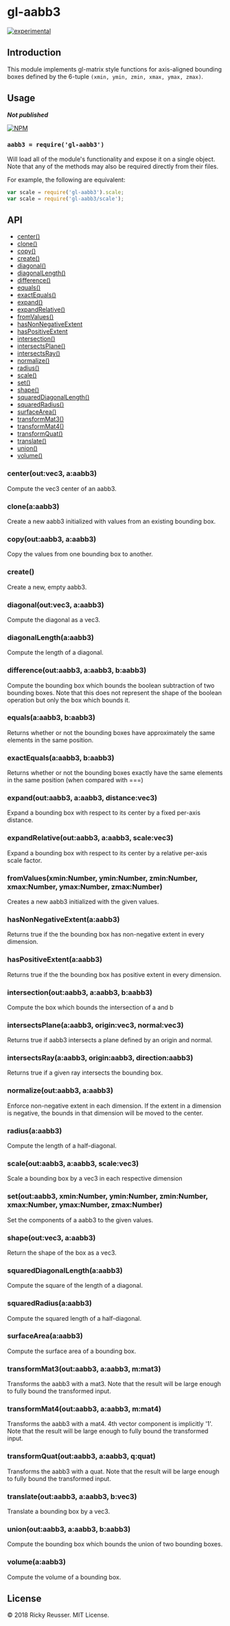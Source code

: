 # gl-aabb3

[![experimental](http://badges.github.io/stability-badges/dist/experimental.svg)](http://github.com/badges/stability-badges)

## Introduction

This module implements gl-matrix style functions for axis-aligned bounding boxes defined by the 6-tuple `(xmin, ymin, zmin, xmax, ymax, zmax)`.

## Usage

***Not published***

[![NPM](https://nodei.co/npm/gl-aabb3.png)](https://nodei.co/npm/gl-aabb3/)

### `aabb3 = require('gl-aabb3')`

Will load all of the module's functionality and expose it on a single
object. Note that any of the methods may also be required directly
from their files.

For example, the following are equivalent:

``` javascript
var scale = require('gl-aabb3').scale;
var scale = require('gl-aabb3/scale');
```

## API

  - [center()](#centeroutvec3-aaabb3)
  - [clone()](#cloneaaabb3)
  - [copy()](#copyoutaabb3-aaabb3)
  - [create()](#create)
  - [diagonal()](#diagonaloutvec3-aaabb3)
  - [diagonalLength()](#diagonallengthaaabb3)
  - [difference()](#differenceoutaabb3-aaabb3-baabb3)
  - [equals()](#equalsaaabb3-baabb3)
  - [exactEquals()](#exactequalsaaabb3-baabb3)
  - [expand()](#expandoutaabb3-aaabb3-distancevec3)
  - [expandRelative()](#expandrelativeoutaabb3-aaabb3-scalevec3)
  - [fromValues()](#fromvaluesxminnumber-yminnumber-zminnumber-xmaxnumber-ymaxnumber-zmaxnumber)
  - [hasNonNegativeExtent](#hasnonnegativeextentaaabb3)
  - [hasPositiveExtent](#haspositiveextentaaabb3)
  - [intersection()](#intersectionoutaabb3-aaabb3-baabb3)
  - [intersectsPlane()](#intersectsplaneaaabb3-originvec3-normalvec3)
  - [intersectsRay()](#intersectsplaneaaabb3-originvec3-normalvec3)
  - [normalize()](#normalizeoutaabb3-aaabb3)
  - [radius()](#radiusaaabb3)
  - [scale()](#scaleoutaabb3-aaabb3-scalevec3)
  - [set()](#setoutaabb3-xminnumber-yminnumber-zminnumber-xmaxnumber-ymaxnumber-zmaxnumber)
  - [shape()](#shapeoutvec3-aaabb3)
  - [squaredDiagonalLength()](#squareddiagonallengthaaabb3)
  - [squaredRadius()](#squaredradiusaaabb3)
  - [surfaceArea()](#surfaceareaaaabb3)
  - [transformMat3()](#transformmat3outaabb3-aaabb3-mmat3)
  - [transformMat4()](#transformmat4outaabb3-aaabb3-mmat4)
  - [transformQuat()](#transformquatoutaabb3-aaabb3-qquat)
  - [translate()](#translateoutaabb3-aaabb3-bvec3)
  - [union()](#unionoutaabb3-aaabb3-baabb3)
  - [volume()](#volumeaaabb3)

### center(out:vec3, a:aabb3)

  Compute the vec3 center of an aabb3.

### clone(a:aabb3)

  Create a new aabb3 initialized with values from an existing bounding box.

### copy(out:aabb3, a:aabb3)

  Copy the values from one bounding box to another.

### create()

  Create a new, empty aabb3.

### diagonal(out:vec3, a:aabb3)

  Compute the diagonal as a vec3.

### diagonalLength(a:aabb3)

  Compute the length of a diagonal.

### difference(out:aabb3, a:aabb3, b:aabb3)

  Compute the bounding box which bounds the boolean subtraction of two bounding boxes.
  Note that this does not represent the shape of the boolean operation but only the box which bounds it.

### equals(a:aabb3, b:aabb3)

  Returns whether or not the bounding boxes have approximately the same elements in the same position.

### exactEquals(a:aabb3, b:aabb3)

  Returns whether or not the bounding boxes exactly have the same elements in the same position (when compared with ===)

### expand(out:aabb3, a:aabb3, distance:vec3)

  Expand a bounding box with respect to its center by a fixed per-axis distance.

### expandRelative(out:aabb3, a:aabb3, scale:vec3)

  Expand a bounding box with respect to its center by a relative per-axis scale factor.

### fromValues(xmin:Number, ymin:Number, zmin:Number, xmax:Number, ymax:Number, zmax:Number)

  Creates a new aabb3 initialized with the given values.

### hasNonNegativeExtent(a:aabb3)

  Returns true if the the bounding box has non-negative extent in every dimension.

### hasPositiveExtent(a:aabb3)

  Returns true if the the bounding box has positive extent in every dimension.

### intersection(out:aabb3, a:aabb3, b:aabb3)

  Compute the box which bounds the intersection of a and b

### intersectsPlane(a:aabb3, origin:vec3, normal:vec3)

  Returns true if aabb3 intersects a plane defined by an origin and normal.

### intersectsRay(a:aabb3, origin:aabb3, direction:aabb3)

  Returns true if a given ray intersects the bounding box.

### normalize(out:aabb3, a:aabb3)

  Enforce non-negative extent in each dimension.
  If the extent in a dimension is negative, the bounds in that dimension will be moved to the center.

### radius(a:aabb3)

  Compute the length of a half-diagonal.

### scale(out:aabb3, a:aabb3, scale:vec3)

  Scale a bounding box by a vec3 in each respective dimension

### set(out:aabb3, xmin:Number, ymin:Number, zmin:Number, xmax:Number, ymax:Number, zmax:Number)

  Set the components of a aabb3 to the given values.

### shape(out:vec3, a:aabb3)

  Return the shape of the box as a vec3.

### squaredDiagonalLength(a:aabb3)

  Compute the square of the length of a diagonal.

### squaredRadius(a:aabb3)

  Compute the squared length of a half-diagonal.

### surfaceArea(a:aabb3)

  Compute the surface area of a bounding box.

### transformMat3(out:aabb3, a:aabb3, m:mat3)

  Transforms the aabb3 with a mat3. Note that the result will be large enough to fully bound the transformed input.

### transformMat4(out:aabb3, a:aabb3, m:mat4)

  Transforms the aabb3 with a mat4. 4th vector component is implicitly '1'. Note that the result will be large enough to fully bound the transformed input.

### transformQuat(out:aabb3, a:aabb3, q:quat)

  Transforms the aabb3 with a quat. Note that the result will be large enough to fully bound the transformed input.

### translate(out:aabb3, a:aabb3, b:vec3)

  Translate a bounding box by a vec3.

### union(out:aabb3, a:aabb3, b:aabb3)

  Compute the bounding box which bounds the union of two bounding boxes.

### volume(a:aabb3)

  Compute the volume of a bounding box.

## License

&copy; 2018 Ricky Reusser. MIT License.
